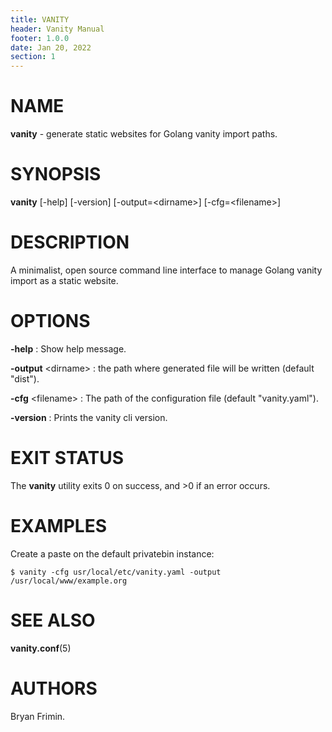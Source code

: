 ```yaml
---
title: VANITY
header: Vanity Manual
footer: 1.0.0
date: Jan 20, 2022
section: 1
---
```

# NAME
**vanity** - generate static websites for Golang vanity import paths.

# SYNOPSIS
**vanity** [-help] [-version] [-output=\<dirname\>] [-cfg=\<filename\>]

# DESCRIPTION

A minimalist, open source command line interface to manage Golang
vanity import as a static website.

# OPTIONS
**-help**
: Show help message.

**-output** \<dirname\>
: the path where generated file will be written (default "dist").

**-cfg** \<filename\>
: The path of the configuration file (default "vanity.yaml").

**-version**
: Prints the vanity cli version.

# EXIT STATUS
The **vanity** utility exits 0 on success, and >0 if an error occurs.

# EXAMPLES
Create a paste on the default privatebin instance:

    $ vanity -cfg usr/local/etc/vanity.yaml -output /usr/local/www/example.org

# SEE ALSO
**vanity.conf**(5)

# AUTHORS
Bryan Frimin.
